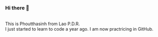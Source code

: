 ### Hi there 👋

<br> This is Phoutthasinh from Lao P.D.R. <br>
I just started to learn to code a year ago.
I am now practricing in GitHub.

